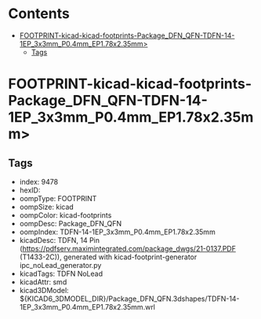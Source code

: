 



Contents
========

* [FOOTPRINT-kicad-kicad-footprints-Package_DFN_QFN-TDFN-14-1EP_3x3mm_P0.4mm_EP1.78x2.35mm>](#footprint-kicad-kicad-footprints-package_dfn_qfn-tdfn-14-1ep_3x3mm_p04mm_ep178x235mm)
	* [Tags](#tags)

# FOOTPRINT-kicad-kicad-footprints-Package_DFN_QFN-TDFN-14-1EP_3x3mm_P0.4mm_EP1.78x2.35mm>

## Tags

- index: 9478
- hexID: 
- oompType: FOOTPRINT
- oompSize: kicad
- oompColor: kicad-footprints
- oompDesc: Package_DFN_QFN
- oompIndex: TDFN-14-1EP_3x3mm_P0.4mm_EP1.78x2.35mm
- kicadDesc: TDFN, 14 Pin (https://pdfserv.maximintegrated.com/package_dwgs/21-0137.PDF (T1433-2C)), generated with kicad-footprint-generator ipc_noLead_generator.py
- kicadTags: TDFN NoLead
- kicadAttr: smd
- kicad3DModel: ${KICAD6_3DMODEL_DIR}/Package_DFN_QFN.3dshapes/TDFN-14-1EP_3x3mm_P0.4mm_EP1.78x2.35mm.wrl
